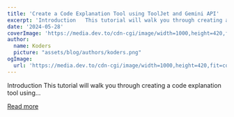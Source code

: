 ```yaml
---
title: 'Create a Code Explanation Tool using ToolJet and Gemini API'
excerpt: 'Introduction   This tutorial will walk you through creating a code explanation tool using...'
date: '2024-05-28'
coverImage: 'https://media.dev.to/cdn-cgi/image/width=1000,height=420,fit=cover,gravity=auto,format=auto/https%3A%2F%2Fdev-to-uploads.s3.amazonaws.com%2Fuploads%2Farticles%2Fx2379b6n9ahkwy4clr3h.png'
author:
  name: Koders
  picture: "assets/blog/authors/koders.png"
ogImage:
  url: 'https://media.dev.to/cdn-cgi/image/width=1000,height=420,fit=cover,gravity=auto,format=auto/https%3A%2F%2Fdev-to-uploads.s3.amazonaws.com%2Fuploads%2Farticles%2Fx2379b6n9ahkwy4clr3h.png'
---
```


Introduction   This tutorial will walk you through creating a code explanation tool using...

[Read more](https://dev.to/tooljet/create-a-code-explanation-tool-using-tooljet-and-gemini-api-7l3)
